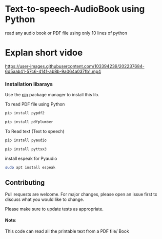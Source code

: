 # Text-to-speech-AudioBook using Python
read any audio book or PDF file using only 10 lines of python



# Explan short vidoe 

https://user-images.githubusercontent.com/103394239/202237684-6d5aab41-57c6-4141-ab8b-9a064a037fb1.mp4



### Installation libarays 
Use the [pip](https://pip.pypa.io/en/stable/) package manager to install this lib.

To read PDF file using Python

```bash
pip install pypdf2
```

```bash
pip install pdfplumber
```

To Read text (Text to speech)

```bash
pip install pyaudio
```

```bash
pip install pyttsx3
```

install espeak for Pyaudio
```bash
sudo apt install espeak
```


## Contributing

Pull requests are welcome. For major changes, please open an issue first
to discuss what you would like to change.

Please make sure to update tests as appropriate.

#### Note:
This code can read all the printable text from a PDF file/ Book
